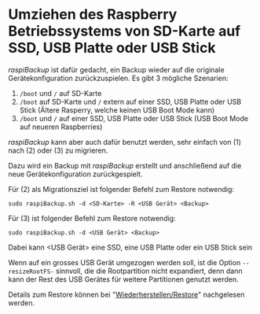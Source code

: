 # Umziehen des Raspberry Betriebssystems von SD-Karte auf SSD, USB Platte oder USB Stick

*raspiBackup* ist dafür gedacht, ein Backup wieder auf die originale
Gerätekonfiguration zurückzuspielen. Es gibt 3 mögliche Szenarien:

1. `/boot` und `/` auf SD-Karte
2. `/boot` auf SD-Karte und `/` extern auf einer SSD, USB Platte oder USB Stick
   (Ältere Rasperry, welche keinen USB Boot Mode kann)
3. `/boot` und `/` auf einer SSD, USB Platte oder USB Stick
   (USB Boot Mode auf neueren Raspberries)

*raspiBackup* kann aber auch dafür benutzt werden, sehr einfach von (1) nach (2) oder (3) zu migrieren.

Dazu wird ein Backup mit *raspiBackup* erstellt und anschließend auf die neue Gerätekonfiguration zurückgespielt.

Für (2) als Migrationsziel ist folgender Befehl zum Restore notwendig:

```
sudo raspiBackup.sh -d <SD-Karte> -R <USB Gerät> <Backup>
```

Für (3) ist folgender Befehl zum Restore notwendig:

```
sudo raspiBackup.sh -d <USB Gerät> <Backup>
```

Dabei kann <USB Gerät> eine SSD, eine USB Platte oder ein USB Stick sein


Wenn auf ein grosses USB Gerät umgezogen werden soll, ist die Option
`--resizeRootFS-` sinnvoll, die die Rootpartition nicht expandiert, denn dann kann
der Rest des USB Gerätes für weitere Partitionen genutzt werden.

Details zum Restore können bei "[Wiederherstellen/Restore](restore.md)" nachgelesen werden.


[.status]: translated
[.source]: https://www.linux-tips-and-tricks.de/de/raspibackupcategoried/592-umziehen-des-raspberry-betriebssystems-von-sd-karte-auf-ssd-usb-platte-oder-usb-stick
[.source]: https://www.linux-tips-and-tricks.de/en/raspibackupcategorye/593-migrate-the-raspberry-os-from-sd-card-to-ssd-usb-disk-or-usb-pen-drive

